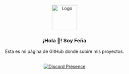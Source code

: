 <!-- PROJECT LOGO -->
<br/>
<div align="center">
  <a href="https://github.com/othneildrew/Best-README-Template">
    <img src="images/logo.png" alt="Logo" width="80" height="80">
  </a>

  <h3 align="center">¡Hola 👋! Soy Feña</h3>

  <p align="center">
    Esta es mi página de GitHub donde subire mis proyectos.
  <br  />
  <br  />

  [![Discord Presence](https://lanyard.cnrad.dev/api/719422383382986783)](https://discord.com/users/719422383382986783)



